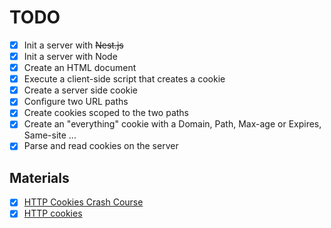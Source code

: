 # TODO

- [x] Init a server with ~~Nest.js~~
- [x] Init a server with Node
- [x] Create an HTML document
- [x] Execute a client-side script that creates a cookie
- [x] Create a server side cookie
- [x] Configure two URL paths
- [x] Create cookies scoped to the two paths
- [x] Create an "everything" cookie with a Domain, Path, Max-age or Expires, Same-site ...
- [x] Parse and read cookies on the server

## Materials

- [x] [HTTP Cookies Crash Course](https://www.youtube.com/watch?v=sovAIX4doOE)
- [x] [HTTP cookies](https://developer.mozilla.org/en-US/docs/Web/HTTP/Cookies)

